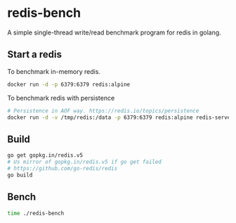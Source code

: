 # redis-bench
A simple single-thread write/read benchmark program for redis in golang.

##  Start a redis

To benchmark in-memory redis.
```sh
docker run -d -p 6379:6379 redis:alpine
```

To benchmark redis with persistence
```sh
# Persistence in AOF way. https://redis.io/topics/persistence
docker run -d -v /tmp/redis:/data -p 6379:6379 redis:alpine redis-server --appendonly yes
```

## Build
```sh
go get gopkg.in/redis.v5
# Us mirror of gopkg.in/redis.v5 if go get failed
# https://github.com/go-redis/redis
go build
```

## Bench
```sh
time ./redis-bench
```
